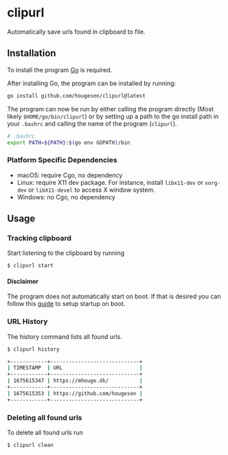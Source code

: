 # clipurl

Automatically save urls found in clipboard to file.

## Installation

To install the program [Go](https://go.dev) is required.

After installing Go, the program can be installed by running:

```sh
go install github.com/hougesen/clipurl@latest
```

The program can now be run by either calling the program directly (Most likely `$HOME/go/bin/clipurl`) or by setting up a path to the go install path in your `.bashrc` and calling the name of the program (`clipurl`).

```sh
# .bashrc
export PATH=${PATH}:$(go env GOPATH)/bin
```

### Platform Specific Dependencies

-   macOS: require Cgo, no dependency
-   Linux: require X11 dev package. For instance, install `libx11-dev` or `xorg-dev` or `libX11-devel` to access X window system.
-   Windows: no Cgo, no dependency

## Usage

### Tracking clipboard

Start listening to the clipboard by running

```sh
$ clipurl start
```

#### Disclaimer

The program does not automatically start on boot. If that is desired you can follow this [guide](https://www.howtogeek.com/687970/how-to-run-a-linux-program-at-startup-with-systemd/) to setup startup on boot.

### URL History

The history command lists all found urls.

```sh
$ clipurl history

+------------+-----------------------------+
| TIMESTAMP  | URL                         |
+------------+-----------------------------+
| 1675615347 | https://mhouge.dk/          |
+------------+-----------------------------+
| 1675615353 | https://github.com/hougesen |
+------------+-----------------------------+
```

### Deleting all found urls

To delete all found urls run

```sh
$ clipurl clean
```
